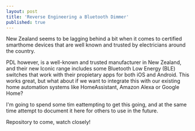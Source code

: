 ```yaml
---
layout: post
title: 'Reverse Engineering a Bluetooth Dimmer'
published: true
---
```


New Zealand seems to be lagging behind a bit when it comes to certified smarthome devices that are well known and trusted by electricians around the country.

PDL however, is a well-known and trusted manufacturer in New Zealand, and their new Iconic range includes some Bluetooth Low Energy (BLE) switches that work with their propietary apps for both iOS and Android.  This works great, but what about if we want to integrate this with our existing home automation systems like HomeAssistant, Amazon Alexa or Google Home?

I'm going to spend some tim eattempting to get this going, and at the same time attempt to document it here for others to use in the future.

Repository to come, watch closely!
